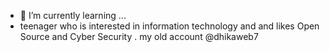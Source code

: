 
- 🌱 I’m currently learning ...
- teenager who is interested in information technology and and likes Open Source and Cyber ​​Security .
  my old account @dhikaweb7
